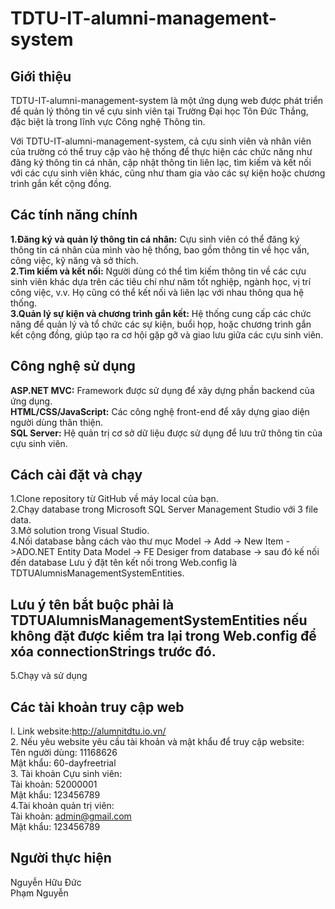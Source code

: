 # TDTU-IT-alumni-management-system
## Giới thiệu
TDTU-IT-alumni-management-system là một ứng dụng web được phát triển để quản lý thông tin về cựu sinh viên tại Trường Đại học Tôn Đức Thắng, đặc biệt là trong lĩnh vực Công nghệ Thông tin.

Với TDTU-IT-alumni-management-system, cả cựu sinh viên và nhân viên của trường có thể truy cập vào hệ thống để thực hiện các chức năng như đăng ký thông tin cá nhân, cập nhật thông tin liên lạc, tìm kiếm và kết nối với các cựu sinh viên khác, cũng như tham gia vào các sự kiện hoặc chương trình gắn kết cộng đồng.
## Các tính năng chính
**1.Đăng ký và quản lý thông tin cá nhân:** Cựu sinh viên có thể đăng ký thông tin cá nhân của mình vào hệ thống, bao gồm thông tin về học vấn, công việc, kỹ năng và sở thích.<br>
**2.Tìm kiếm và kết nối:** Người dùng có thể tìm kiếm thông tin về các cựu sinh viên khác dựa trên các tiêu chí như năm tốt nghiệp, ngành học, vị trí công việc, v.v. Họ cũng có thể kết nối và liên lạc với nhau thông qua hệ thống.<br>
**3.Quản lý sự kiện và chương trình gắn kết:**  Hệ thống cung cấp các chức năng để quản lý và tổ chức các sự kiện, buổi họp, hoặc chương trình gắn kết cộng đồng, giúp tạo ra cơ hội gặp gỡ và giao lưu giữa các cựu sinh viên.
## Công nghệ sử dụng
**ASP.NET MVC:** Framework được sử dụng để xây dựng phần backend của ứng dụng.<br>
**HTML/CSS/JavaScript:** Các công nghệ front-end để xây dựng giao diện người dùng thân thiện.<br>
**SQL Server:** Hệ quản trị cơ sở dữ liệu được sử dụng để lưu trữ thông tin của cựu sinh viên.<br>
## Cách cài đặt và chạy
1.Clone repository từ GitHub về máy local của bạn.<br>
2.Chạy database trong Microsoft SQL Server Management Studio với 3 file data.<br>
3.Mở solution trong Visual Studio.<br>
4.Nối database bằng cách vào thư mục Model -> Add -> New Item ->ADO.NET Entity Data Model -> FE Desiger from database -> sau đó kế nối đến database Lưu ý đặt tên kết nối trong Web.config là TDTUAlumnisManagementSystemEntities.<br>
## Lưu ý tên bắt buộc phải là TDTUAlumnisManagementSystemEntities nếu không đặt được kiểm tra lại trong Web.config để xóa connectionStrings trước đó.<br>
5.Chạy và sử dụng
## Các tài khoản truy cập web
l. Link website:http://alumnitdtu.io.vn/<br>
2. Nếu yêu website yêu cầu tài khoản và mật khẩu để truy cập website:<br>
Tên người dùng: 11168626<br>
Mật khẩu: 60-dayfreetrial<br>
3. Tài khoản Cựu sinh viên:<br>
Tài khoản: 52000001<br>
Mật khẩu: 123456789<br>
4.Tài khoản quản trị viên:<br>
Tài khoản: admin@gmail.com<br>
Mật khẩu: 123456789<br>
## Người thực hiện
Nguyễn Hữu Đức<br>
Phạm Nguyễn

